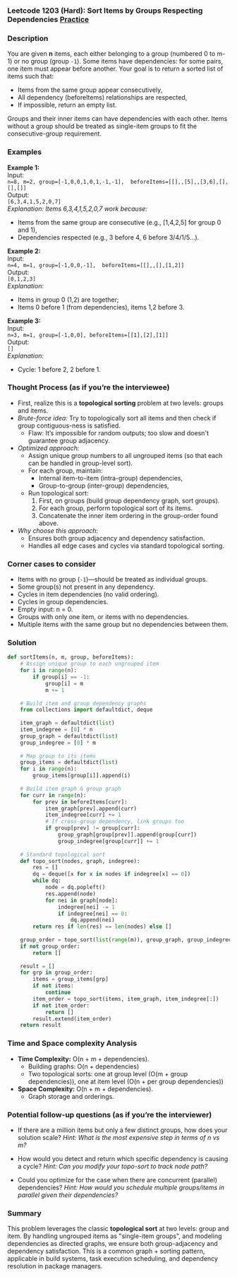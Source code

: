 ### Leetcode 1203 (Hard): Sort Items by Groups Respecting Dependencies [Practice](https://leetcode.com/problems/sort-items-by-groups-respecting-dependencies)

### Description  
You are given **n** items, each either belonging to a group (numbered 0 to m-1) or no group (group `-1`). Some items have dependencies: for some pairs, one item must appear before another. Your goal is to return a sorted list of items such that:
- Items from the same group appear consecutively,
- All dependency (beforeItems) relationships are respected,
- If impossible, return an empty list.

Groups and their inner items can have dependencies with each other. Items without a group should be treated as single-item groups to fit the consecutive-group requirement.

### Examples  

**Example 1:**  
Input:  
`n=8, m=2, group=[-1,0,0,1,0,1,-1,-1], 
beforeItems=[[],,[5],,[3,6],[],[],[]]`  
Output:  
`[6,3,4,1,5,2,0,7]`  
*Explanation: Items 6,3,4,1,5,2,0,7 work because:*
- Items from the same group are consecutive (e.g., [1,4,2,5] for group 0 and 1),
- Dependencies respected (e.g., 3 before 4, 6 before 3/4/1/5...).

**Example 2:**  
Input:  
`n=4, m=1, group=[-1,0,0,-1], 
beforeItems=[[],,[],[1,2]]`  
Output:  
`[0,1,2,3]`  
*Explanation:*
- Items in group 0 (1,2) are together;
- Items 0 before 1 (from dependencies), items 1,2 before 3.

**Example 3:**  
Input:  
`n=3, m=1, group=[-1,0,0],
beforeItems=[[1],[2],[1]]`  
Output:  
`[]`  
*Explanation:*
- Cycle: 1 before 2, 2 before 1.

### Thought Process (as if you’re the interviewee)  

- First, realize this is a **topological sorting** problem at two levels: groups and items.
- *Brute-force idea:* Try to topologically sort all items and then check if group contiguous-ness is satisfied.  
  - Flaw: It’s impossible for random outputs; too slow and doesn't guarantee group adjacency.
- *Optimized approach:*
  - Assign unique group numbers to all ungrouped items (so that each can be handled in group-level sort).
  - For each group, maintain:
    - Internal item-to-item (intra-group) dependencies,
    - Group-to-group (inter-group) dependencies,
  - Run topological sort:
    1. First, on groups (build group dependency graph, sort groups).
    2. For each group, perform topological sort of its items.
    3. Concatenate the inner item ordering in the group-order found above.
- *Why choose this approach*:  
  - Ensures both group adjacency and dependency satisfaction.
  - Handles all edge cases and cycles via standard topological sorting.

### Corner cases to consider  
- Items with no group (`-1`)—should be treated as individual groups.
- Some group(s) not present in any dependency.
- Cycles in item dependencies (no valid ordering).
- Cycles in group dependencies.
- Empty input: n = 0.
- Groups with only one item, or items with no dependencies.
- Multiple items with the same group but no dependencies between them.

### Solution

```python
def sortItems(n, m, group, beforeItems):
    # Assign unique group to each ungrouped item
    for i in range(n):
        if group[i] == -1:
            group[i] = m
            m += 1
    
    # Build item and group dependency graphs
    from collections import defaultdict, deque
    
    item_graph = defaultdict(list)
    item_indegree = [0] * n
    group_graph = defaultdict(list)
    group_indegree = [0] * m
    
    # Map group to its items
    group_items = defaultdict(list)
    for i in range(n):
        group_items[group[i]].append(i)
    
    # Build item graph & group graph
    for curr in range(n):
        for prev in beforeItems[curr]:
            item_graph[prev].append(curr)
            item_indegree[curr] += 1
            # If cross-group dependency, link groups too
            if group[prev] != group[curr]:
                group_graph[group[prev]].append(group[curr])
                group_indegree[group[curr]] += 1
    
    # Standard topological sort
    def topo_sort(nodes, graph, indegree):
        res = []
        dq = deque([x for x in nodes if indegree[x] == 0])
        while dq:
            node = dq.popleft()
            res.append(node)
            for nei in graph[node]:
                indegree[nei] -= 1
                if indegree[nei] == 0:
                    dq.append(nei)
        return res if len(res) == len(nodes) else []
    
    group_order = topo_sort(list(range(m)), group_graph, group_indegree[:])
    if not group_order:
        return []
    
    result = []
    for grp in group_order:
        items = group_items[grp]
        if not items:
            continue
        item_order = topo_sort(items, item_graph, item_indegree[:])
        if not item_order:
            return []
        result.extend(item_order)
    return result
```

### Time and Space complexity Analysis  

- **Time Complexity:** O(n + m + dependencies).  
  - Building graphs: O(n + dependencies)
  - Two topological sorts: one at group level (O(m + group dependencies)), one at item level (O(n + per group dependencies))
- **Space Complexity:** O(n + m + dependencies).  
  - Graph storage and orderings.

### Potential follow-up questions (as if you’re the interviewer)  

- If there are a million items but only a few distinct groups, how does your solution scale?
  *Hint: What is the most expensive step in terms of n vs m?*

- How would you detect and return which specific dependency is causing a cycle?
  *Hint: Can you modify your topo-sort to track node path?*

- Could you optimize for the case when there are concurrent (parallel) dependencies?
  *Hint: How would you schedule multiple groups/items in parallel given their dependencies?*

### Summary
This problem leverages the classic **topological sort** at two levels: group and item. By handling ungrouped items as "single-item groups", and modeling dependencies as directed graphs, we ensure both group-adjacency and dependency satisfaction. This is a common graph + sorting pattern, applicable in build systems, task execution scheduling, and dependency resolution in package managers.